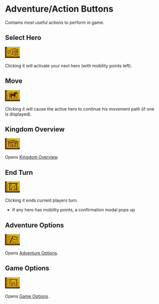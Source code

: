 # Adventure/Action Buttons

Contains most useful actions to perform in game.

## Select Hero

![Select Hero](./assets/next-hero/enabled.png "Select Hero")

Clicking it will activate your next hero (with mobility points left).

## Move

![Move](./assets/move/enabled.png "Move")

Clicking it will cause the active hero to continue his movement path (if one is displayed).

## Kingdom Overview

![Kingdom Overview](./assets/kingdom-overview/enabled.png "Kingdom Overview")

Opens [Kingdom Overview](/?path=/story/kingdomoverviewwindow--default).

## End Turn

![End Turn](./assets/end-turn/enabled.png "End Turn")

Clicking it ends current players turn.

- if any hero has mobility points, a confirmation modal pops up

## Adventure Options

![Adventure Options](./assets/adventure-options/enabled.png "Adventure Options")

Opens [Adventure Options](?path=/story/adventureoptions--default).

## Game Options

![Game Options](./assets/game-options/enabled.png "Game Options")

Opens [Game Options](?path=/story/gameoptions--default).
